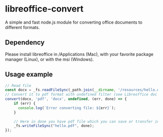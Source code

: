 # libreoffice-convert #

A simple and fast node.js module for converting office documents to different formats.

## Dependency ##

Please install libreoffice in /Applications (Mac), with your favorite package manager (Linux), or with the msi (Windows).


## Usage example ##
```javascript
// Read file
const docx = _fs.readFileSync(_path.join(__dirname, '/resources/hello.docx'));
// Convert it to pdf format with undefined filter (see Libreoffice doc about filter)
convert(docx, 'pdf', 'docx', undefined, (err, done) => {
    if (err) {
      console.log(`Error converting file: ${err}`);
    }
    
    // Here in done you have pdf file which you can save or transfer in another stream
    _fs.writeFileSync("hello.pdf", done);
});
```

